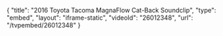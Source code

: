 {
    "title": "2016 Toyota Tacoma MagnaFlow Cat-Back Soundclip",
    "type": "embed",
    "layout": "iframe-static",
    "videoId": "26012348",
    "url": "\/tvpembed\/26012348"
}